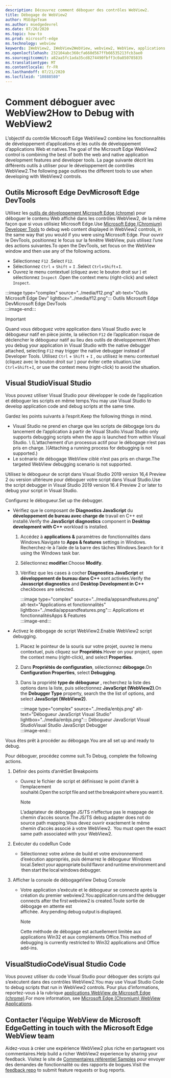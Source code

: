 ```yaml
---
description: Découvrez comment déboguer des contrôles WebView2.
title: Débogage de WebView2
author: MSEdgeTeam
ms.author: msedgedevrel
ms.date: 07/20/2020
ms.topic: how-to
ms.prod: microsoft-edge
ms.technology: webview
keywords: IWebView2, IWebView2WebView, webview2, WebView, applications Win32, Win32, Edge, ICoreWebView2, ICoreWebView2Host, contrôle de navigateur, html Edge
ms.openlocfilehash: 232104abc360cfa660d567ffb66535213fcb3ae0
ms.sourcegitcommit: a82aa5fc1ada35cd8274490fbff3c0a850785835
ms.translationtype: MT
ms.contentlocale: fr-FR
ms.lasthandoff: 07/21/2020
ms.locfileid: "10888580"
---
```

# <span data-ttu-id="b8ced-104">Comment déboguer avec WebView2</span><span class="sxs-lookup"><span data-stu-id="b8ced-104">How to Debug with WebView2</span></span>  

<span data-ttu-id="b8ced-105">L’objectif du contrôle Microsoft Edge WebView2 combine les fonctionnalités de développement d’applications et les outils de développement d’applications Web et natives.</span><span class="sxs-lookup"><span data-stu-id="b8ced-105">The goal of the Microsoft Edge WebView2 control is combining the best of both the web and native application development features and developer tools.</span></span>  <span data-ttu-id="b8ced-106">La page suivante décrit les différents outils à utiliser pour le développement de contrôles WebView2.</span><span class="sxs-lookup"><span data-stu-id="b8ced-106">The following page outlines the different tools to use when developing with WebView2 controls.</span></span>  

## <span data-ttu-id="b8ced-107">Outils Microsoft Edge Dev</span><span class="sxs-lookup"><span data-stu-id="b8ced-107">Microsoft Edge DevTools</span></span>  

<span data-ttu-id="b8ced-108">Utilisez les [outils de développement Microsoft Edge (chrome)][DevtoolsMain] pour déboguer le contenu Web affiché dans les contrôles WebView2, de la même façon que si vous utilisiez Microsoft Edge.</span><span class="sxs-lookup"><span data-stu-id="b8ced-108">Use [Microsoft Edge (Chromium) Developer Tools][DevtoolsMain] to debug web content displayed in WebView2 controls, in the same way that you would if you were using Microsoft Edge.</span></span>  <span data-ttu-id="b8ced-109">Pour ouvrir le DevTools, positionnez le focus sur la fenêtre WebView, puis utilisez l’une des actions suivantes.</span><span class="sxs-lookup"><span data-stu-id="b8ced-109">To open the DevTools, set focus on the WebView window and then use any of the following actions.</span></span>  

*   <span data-ttu-id="b8ced-110">Sélectionnez `F12` .</span><span class="sxs-lookup"><span data-stu-id="b8ced-110">Select `F12`.</span></span>  
*   <span data-ttu-id="b8ced-111">Sélectionnez `Ctrl` + `Shift` + `I` .</span><span class="sxs-lookup"><span data-stu-id="b8ced-111">Select `Ctrl`+`Shift`+`I`.</span></span>  
*   <span data-ttu-id="b8ced-112">Ouvrez le menu contextuel (cliquez avec le bouton droit sur \) et sélectionnez `Inspect` .</span><span class="sxs-lookup"><span data-stu-id="b8ced-112">Open the context menu \(right-click\) and select `Inspect`.</span></span>  

:::image type="complex" source="../media/f12.png" alt-text="Outils Microsoft Edge Dev" lightbox="../media/f12.png":::
   <span data-ttu-id="b8ced-114">Outils Microsoft Edge Dev</span><span class="sxs-lookup"><span data-stu-id="b8ced-114">Microsoft Edge DevTools</span></span>  
:::image-end:::  

> [!IMPORTANT]
> <span data-ttu-id="b8ced-115">Quand vous déboguez votre application dans Visual Studio avec le débogueur natif en pièce jointe, la sélection `F12` de l’application risque de déclencher le débogueur natif au lieu des outils de développement.</span><span class="sxs-lookup"><span data-stu-id="b8ced-115">When you debug your application in Visual Studio with the native debugger attached, selecting `F12` may trigger the native debugger instead of Developer Tools.</span></span>  <span data-ttu-id="b8ced-116">Utilisez `Ctrl` + `Shift` + `I` , ou utilisez le menu contextuel (cliquez avec le bouton droit sur \) pour éviter cette situation.</span><span class="sxs-lookup"><span data-stu-id="b8ced-116">Use `Ctrl`+`Shift`+`I`, or use the context menu \(right-click\) to avoid the situation.</span></span>  

## <span data-ttu-id="b8ced-117">Visual Studio</span><span class="sxs-lookup"><span data-stu-id="b8ced-117">Visual Studio</span></span>  

<span data-ttu-id="b8ced-118">Vous pouvez utiliser Visual Studio pour développer le code de l’application et déboguer les scripts en même temps.</span><span class="sxs-lookup"><span data-stu-id="b8ced-118">You may use Visual Studio to develop application code and debug scripts at the same time.</span></span>  

<span data-ttu-id="b8ced-119">Gardez les points suivants à l’esprit.</span><span class="sxs-lookup"><span data-stu-id="b8ced-119">Keep the following things in mind.</span></span>  

*   <span data-ttu-id="b8ced-120">Visual Studio ne prend en charge que les scripts de débogage lors du lancement de l’application à partir de Visual Studio.</span><span class="sxs-lookup"><span data-stu-id="b8ced-120">Visual Studio only supports debugging scripts when the app is launched from within Visual Studio.</span></span>  <span data-ttu-id="b8ced-121">\ (L’attachement d’un processus actif pour le débogage n’est pas pris en charge. \)</span><span class="sxs-lookup"><span data-stu-id="b8ced-121">\(Attaching a running process for debugging is not supported.\)</span></span>  
*   <span data-ttu-id="b8ced-122">Le scénario de débogage WebView ciblé n’est pas pris en charge.</span><span class="sxs-lookup"><span data-stu-id="b8ced-122">The targeted WebView debugging scenario is not supported.</span></span>  

<span data-ttu-id="b8ced-123">Utilisez le débogueur de script dans Visual Studio 2019 version 16,4 Preview 2 ou version ultérieure pour déboguer votre script dans Visual Studio.</span><span class="sxs-lookup"><span data-stu-id="b8ced-123">Use the script debugger in Visual Studio 2019 version 16.4 Preview 2 or later to debug your script in Visual Studio.</span></span>  

<span data-ttu-id="b8ced-124">Configurez le débogueur.</span><span class="sxs-lookup"><span data-stu-id="b8ced-124">Set up the debugger.</span></span>  

*   <span data-ttu-id="b8ced-125">Vérifiez que le composant de **Diagnostics JavaScript** du **développement de bureau avec charge de** travail en C++ est installé.</span><span class="sxs-lookup"><span data-stu-id="b8ced-125">Verify the **JavaScript diagnostics** component in **Desktop development with C++** workload is installed.</span></span>  
    
    1.  <span data-ttu-id="b8ced-126">Accédez à **applications &** paramètres de fonctionnalités dans Windows.</span><span class="sxs-lookup"><span data-stu-id="b8ced-126">Navigate to **Apps & features** settings in Windows.</span></span>  <span data-ttu-id="b8ced-127">Recherchez-le à l’aide de la barre des tâches Windows.</span><span class="sxs-lookup"><span data-stu-id="b8ced-127">Search for it using the Windows task bar.</span></span>  
    1.  <span data-ttu-id="b8ced-128">Sélectionnez **modifier**.</span><span class="sxs-lookup"><span data-stu-id="b8ced-128">Choose **Modify**.</span></span>  
    1.  <span data-ttu-id="b8ced-129">Vérifiez que les cases à cocher **Diagnostics JavaScript** et **développement de bureau dans C++** sont activées.</span><span class="sxs-lookup"><span data-stu-id="b8ced-129">Verify the **Javascript diagnostics** and **Desktop Development in C++** checkboxes are selected.</span></span>  
        
        :::image type="complex" source="../media/appsandfeatures.png" alt-text="Applications et fonctionnalités" lightbox="../media/appsandfeatures.png":::
           <span data-ttu-id="b8ced-131">Applications et fonctionnalités</span><span class="sxs-lookup"><span data-stu-id="b8ced-131">Apps & Features</span></span>  
        :::image-end:::  
        
*   <span data-ttu-id="b8ced-132">Activez le débogage de script WebView2.</span><span class="sxs-lookup"><span data-stu-id="b8ced-132">Enable WebView2 script debugging.</span></span>  
    1.  <span data-ttu-id="b8ced-133">Placez le pointeur de la souris sur votre projet, ouvrez le menu contextuel, puis cliquez sur **Propriétés**.</span><span class="sxs-lookup"><span data-stu-id="b8ced-133">Hover on your project, open the context menu \(right-click\), and select **Properties**.</span></span>  
    1.  <span data-ttu-id="b8ced-134">Dans **Propriétés de configuration**, sélectionnez **débogage**.</span><span class="sxs-lookup"><span data-stu-id="b8ced-134">On **Configuration Properties**, select **Debugging**.</span></span>  
    1.  <span data-ttu-id="b8ced-135">Dans la propriété **type de débogueur** , recherchez la liste des options dans la liste, puis sélectionnez **JavaScript (WebView2)**.</span><span class="sxs-lookup"><span data-stu-id="b8ced-135">On the **Debugger Type** property, search the the list of options, and select **JavaScript (WebView2)**.</span></span>  
        
        :::image type="complex" source="../media/enbjs.png" alt-text="Débogueur JavaScript Visual Studio" lightbox="../media/enbjs.png":::
           <span data-ttu-id="b8ced-137">Débogueur JavaScript Visual Studio</span><span class="sxs-lookup"><span data-stu-id="b8ced-137">Visual Studio JavaScript Debugger</span></span>  
        :::image-end:::  
        
<!--todo: Please update the image to use a red rectangle to outline the portion of the screen to highlight  -->  

<span data-ttu-id="b8ced-138">Vous êtes prêt à procéder au débogage.</span><span class="sxs-lookup"><span data-stu-id="b8ced-138">You are all set up and ready to debug.</span></span>  

<span data-ttu-id="b8ced-139">Pour déboguer, procédez comme suit.</span><span class="sxs-lookup"><span data-stu-id="b8ced-139">To Debug, complete the following actions.</span></span>  

1.  <span data-ttu-id="b8ced-140">Définir des points d’arrêt</span><span class="sxs-lookup"><span data-stu-id="b8ced-140">Set Breakpoints</span></span>  
    *   <span data-ttu-id="b8ced-141">Ouvrez le fichier de script et définissez le point d’arrêt à l’emplacement souhaité.</span><span class="sxs-lookup"><span data-stu-id="b8ced-141">Open the script file and set the breakpoint where you want it.</span></span>  
        
        > [!NOTE]
        > <span data-ttu-id="b8ced-142">L’adaptateur de débogage JS/TS n’effectue pas le mappage de chemin d’accès source.</span><span class="sxs-lookup"><span data-stu-id="b8ced-142">The JS/TS debug adapter does not do source path mapping.</span></span><span data-ttu-id="b8ced-143">Vous devez ouvrir exactement le même chemin d’accès associé à votre WebView2.</span><span class="sxs-lookup"><span data-stu-id="b8ced-143">  You must open the exact same path associated with your WebView2.</span></span>  
        
1.  <span data-ttu-id="b8ced-144">Exécuter du code</span><span class="sxs-lookup"><span data-stu-id="b8ced-144">Run Code</span></span>  
    *   <span data-ttu-id="b8ced-145">Sélectionnez votre arôme de build et votre environnement d’exécution appropriés, puis démarrez le débogueur Windows local.</span><span class="sxs-lookup"><span data-stu-id="b8ced-145">Select your appropriate build flavor and runtime environment and then start the local windows debugger.</span></span>  
1.  <span data-ttu-id="b8ced-146">Afficher la console de débogage</span><span class="sxs-lookup"><span data-stu-id="b8ced-146">View Debug Console</span></span>  
    *   <span data-ttu-id="b8ced-147">Votre application s’exécute et le débogueur se connecte après la création du premier webview2.</span><span class="sxs-lookup"><span data-stu-id="b8ced-147">You application runs and the debugger connects after the first webview2 is created.</span></span><span data-ttu-id="b8ced-148">Toute sortie de débogage en attente est affichée.</span><span class="sxs-lookup"><span data-stu-id="b8ced-148">  Any pending debug output is displayed.</span></span>  
        
        > [!NOTE]
        > <span data-ttu-id="b8ced-149">Cette méthode de débogage est actuellement limitée aux applications Win32 et aux compléments Office.</span><span class="sxs-lookup"><span data-stu-id="b8ced-149">This method of debugging is currently restricted to Win32 applications and Office add-ins.</span></span>  
        
## <span data-ttu-id="b8ced-150">VisualStudioCode</span><span class="sxs-lookup"><span data-stu-id="b8ced-150">Visual Studio Code</span></span>  

<span data-ttu-id="b8ced-151">Vous pouvez utiliser du code Visual Studio pour déboguer des scripts qui s’exécutent dans des contrôles WebView2.</span><span class="sxs-lookup"><span data-stu-id="b8ced-151">You may use Visual Studio Code to debug scripts that run in WebView2 controls.</span></span>  <span data-ttu-id="b8ced-152">Pour plus d’informations, reportez-vous à la rubrique [applications WebView de Microsoft Edge (chrome)][GithubMicrosoftVscodeEdgeDebug2MainChromiumWebviewApplications].</span><span class="sxs-lookup"><span data-stu-id="b8ced-152">For more information, see [Microsoft Edge (Chromium) WebView Applications][GithubMicrosoftVscodeEdgeDebug2MainChromiumWebviewApplications].</span></span>  

<!--todo:  add See also heading  -->  

## <span data-ttu-id="b8ced-153">Contacter l’équipe WebView de Microsoft Edge</span><span class="sxs-lookup"><span data-stu-id="b8ced-153">Getting in touch with the Microsoft Edge WebView team</span></span>  

<span data-ttu-id="b8ced-154">Aidez-vous à créer une expérience WebView2 plus riche en partageant vos commentaires.</span><span class="sxs-lookup"><span data-stu-id="b8ced-154">Help build a richer WebView2 experience by sharing your feedback.</span></span>  <span data-ttu-id="b8ced-155">Visitez le site de [Commentaires référentiel Samples][GithubMicrosoftedgeWebviewfeedback] pour envoyer des demandes de fonctionnalité ou des rapports de bogues.</span><span class="sxs-lookup"><span data-stu-id="b8ced-155">Visit the [feedback repo][GithubMicrosoftedgeWebviewfeedback] to submit feature requests or bug reports.</span></span>  

<!-- links -->  

[DevtoolsMain]: /microsoft-edge/devtools-guide-chromium "Outils de développement Microsoft Edge (chrome) | Documents Microsoft"  

[GithubMicrosoftVscodeEdgeDebug2MainChromiumWebviewApplications]: https://github.com/microsoft/vscode-edge-debug2/blob/master/README.md#microsoft-edge-chromium-webview-applications "Microsoft Edge (chrome) applications WebView-débogueur de code VS pour Microsoft Edge | GitHub"  

[GithubMicrosoftedgeWebviewfeedback]: https://github.com/MicrosoftEdge/WebViewFeedback "Commentaires sur le WebView-MicrosoftEdge/WebViewFeedback | GitHub"  
